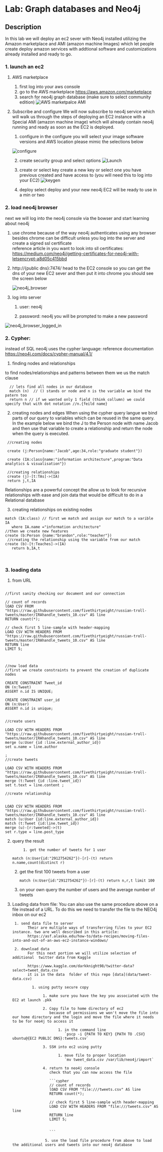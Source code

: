 # Lab: Graph databases and Neo4j 



## Description

In this lab we will deploy an ec2 sever with Neo4j installed utilizing the Amazon marketplace and AMI (amazon machine Images) which let people create deploy amazon services with addtional software and customizations already installed and ready to go.  



### 1. launch an ec2

 1. AWS marketplace
      1. first log into your aws console 
      2. go to the AWS marketplace https://aws.amazon.com/marketplace
      3. search for neo4j graph database (make sure to select community edition)
![AWS marketpalce AMI](img/AWS_marketplace_AMI.png)

 2. Subscribe and configure
    We will now subscribe to neo4j service which will walk us through the steps of deploying an EC2 instance with a Special AMI (amazon machine image) which will already contain neo4j running and ready as soon as the EC2 is deployed.
    1. configure
           in the configure you will select your image  software versions and AWS location please mimic the selections below 

    ![configure](img/configure.png)

    2. create security group and select options
        ![Launch](img/Launch.png)

    3. create or select key
create a new key or select one you have previous created and have access to  (you will need this to log into your EC2)
        ![keygen](img/keygen.png)
    4. deploy
        select deploy and your new neo4j EC2 will be ready to use in a min or two



### 2. load neo4j browser

next we will log into the neo4j console via the bowser and start learning about neo4j

1. use chrome
   because of the way neo4j authenticates using any browser besides chrome can be difficult unless you log into the server and create a signed ssl certificate  
   reference article in you want to look into sll certificates: https://medium.com/neo4j/getting-certificates-for-neo4j-with-letsencrypt-a8d05c415bbd

2. http://{public dns}:7474/ 
   head to the EC2 console so you can get the dns of your new EC2 sever and then put it into chrome you should see the screen below 

   ![neo4j_browser](img/neo4j_browser.png)
   
3. log into server

   1. user: neo4j

   2. password: neo4j
   you will be prompted to make a new password
   

![neo4j_browser_logged_in](img/neo4j_browser_logged_in.png)

   

### 2. Cypher:
   instead of SQL neo4j uses the cypher language:
   reference documentation https://neo4j.com/docs/cypher-manual/4.1/

   1. finding nodes and relationships

   to find nodes/relationships and patterns between them we us the match clause

```cypher
  // lets find all nodes in our database
  match (n)  // () stands or node and n is the variable we bind the patern too
  return n // if we wanted only 1 field (think collumn) we could specify that with dot notation //n.{feild name}
```

   2. creating nodes and edges 
       When using the cypher query langue we bind parts of our query to variables which can be reused in the same query. In the example below we bind the J to the Person node with name Jacob and then use that variable to create a relationship and return the node when the query is executed.

```cypher
 //creating nodes
 
 create (j:Person{name:"Jacob",age:34,role:"graduate student"})
   
 create (IA:class{name:"information architecture",program:"Data analytics & visualisation"})
 
 //creating relationships
 create (j)-[t:TAs]->(IA)
 return j,t,IA 
```


  Relationships are a powerful concept the allow us to look for recursive relationships with ease and join data that would be difficult to do in a Relational database 

   3. creating relationships on existing nodes
```cypher
match (IA:class) // first we match and assign our match to a varible IA
   where IA.name ="information architecture"
//then we create new features
create (b:Person {name:"brandon",role:"teacher"})
 //creating the relationship using the variable from our match 
create (b)-[t:Teaches]->(IA)
   return b,IA,t
```


​      

### 3. loading data

1. from URL

```cypher

//first sanity checking our document and our connection

// count of records
lOAD CSV FROM "https://raw.githubusercontent.com/fivethirtyeight/russian-troll-tweets/master/IRAhandle_tweets_10.csv" AS line
RETURN count(*);

// check first 5 line-sample with header-mapping
LOAD CSV WITH HEADERS FROM "https://raw.githubusercontent.com/fivethirtyeight/russian-troll-tweets/master/IRAhandle_tweets_10.csv" AS line
RETURN line
LIMIT 5;



//now load data
//first we create constraints to prevent the creation of duplicate nodes  

CREATE CONSTRAINT Tweet_id
ON (n:Tweet)
ASSERT n.id IS UNIQUE;

CREATE CONSTRAINT user_id
ON (n:User)
ASSERT n.id is unique;


//create users

LOAD CSV WITH HEADERS FROM "https://raw.githubusercontent.com/fivethirtyeight/russian-troll-tweets/master/IRAhandle_tweets_10.csv" AS line
merge (u:User {id :line.external_author_id})
set u.name = line.author

;
//create tweets 

LOAD CSV WITH HEADERS FROM "https://raw.githubusercontent.com/fivethirtyeight/russian-troll-tweets/master/IRAhandle_tweets_10.csv" AS line
merge (t:Tweet {id :line.tweet_id})
set t.text = line.content ;

//create relationship 


LOAD CSV WITH HEADERS FROM "https://raw.githubusercontent.com/fivethirtyeight/russian-troll-tweets/master/IRAhandle_tweets_10.csv" AS line
match (u:User {id:line.external_author_id})
match (t:Tweet {id:line.tweet_id})
merge (u)-[r:tweeted]->(t)
set r.type = line.post_type
```

  2. query the result
     
              1. get the number of tweets for 1 user

       ```cypher
     match (n:User{id:"2912754262"})-[r]-(t) return n.name,count(distinct r)            
     ```
     
     2. get the first 100 tweets from  a user 
     
        ```cypher
        match (n:User{id:"2912754262"})-[r]-(t) return n,r,t limit 100
        ```
        
     3. on your own query the number of users and the average number of tweets
     
        
     
  3. Loading data from file:
        You can also use the same procedure above on a file instead of a URL. To do this we  need to transfer the file to the NEO4j inbox on our ec2

          1. send data file to server
                Their are multiple ways of transferring files to your EC2 instance. two are well described in this article:
                https://asf.alaska.edu/how-to/data-recipes/moving-files-into-and-out-of-an-aws-ec2-instance-windows/

          2. download data 
                For this next portion we will utilize selection of additional  twitter data from Kaggle

                https://www.kaggle.com/darkknight98/twitter-data?select=tweet_data.csv 
                it is in the data  folder of this repo [data](data/tweet-data.csv)
        
                  1. using putty secure copy
        
                       1. make sure you have the key you associated with the EC2 at launch .pkk
        
                       2. Copy file to home directory of ec2
                          because of permissions we won't move the file into our home directory and the login and move the file where it needs to be for neo4j to access it
        
                              1. in the command line
                                 `pscp -i {PATH TO KEY} {PATH TO .CSV}  ubuntu@{EC2 PUBLIC DNS}:tweets.csv`
        
                       3. SSH into ec2 using putty 
        
                              1. move file to proper location 
                                 `mv tweet_data.csv /var/lib/neo4j/import`
        
                       4. return to neo4j console 
                          check that you can now access the file
        
                          ```cypher
                          // count of records
                          lOAD CSV FROM "file:///tweets.csv" AS line
                          RETURN count(*);
                          
                          // check first 5 line-sample with header-mapping
                          LOAD CSV WITH HEADERS FROM "file:///tweets.csv" AS line
                          RETURN line
                          LIMIT 5;
                          
                          
                          ```
                     
                        5. use the load file procedure from above to load the additional users and tweets into our neo4j database
